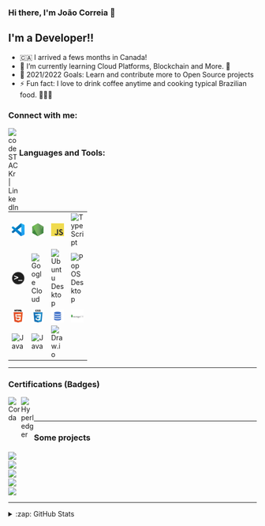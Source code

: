 ### Hi there, I'm João Correia 👋 


## I'm a Developer!!

- 🇨🇦 I arrived a fews months in Canada!
- 🌱 I’m currently learning Cloud Platforms, Blockchain and More.  🤣
- 🥅 2021/2022 Goals: Learn and contribute more to Open Source projects
- ⚡ Fun fact: I love to drink coffee anytime and cooking typical Brazilian food. 🤣🤣🤣

### Connect with me:

[<img align="left" alt="codeSTACKr | LinkedIn" width="22px" src="https://cdn.jsdelivr.net/npm/simple-icons@v3/icons/linkedin.svg" />][linkedin]

<br />

### Languages and Tools:

| | | | |
|-|-|-|-|
|<img align="left" alt="Visual Studio Code" width="26px" src="https://raw.githubusercontent.com/github/explore/80688e429a7d4ef2fca1e82350fe8e3517d3494d/topics/visual-studio-code/visual-studio-code.png" /> | <img align="left" alt="Node.js" width="26px" src="https://raw.githubusercontent.com/github/explore/80688e429a7d4ef2fca1e82350fe8e3517d3494d/topics/nodejs/nodejs.png" />|<img align="left" alt="JavaScript" width="26px" src="https://raw.githubusercontent.com/github/explore/80688e429a7d4ef2fca1e82350fe8e3517d3494d/topics/javascript/javascript.png" />|<img align="left" alt="TypeScript" width="26px" src="https://symbols.getvecta.com/stencil_98/84_typescript-icon.b690462530.svg" />|<img align="left" alt="JAVA" width="26px" src="https://i0.wp.com/www.creamidesign.com/wp-content/uploads/2019/09/JAVA-ICON-300x300.png" />|<img align="left" alt="MongoDB" width="26px" src="https://raw.githubusercontent.com/github/explore/80688e429a7d4ef2fca1e82350fe8e3517d3494d/topics/mongodb/mongodb.png" />|
|<img align="left" alt="Terminal" width="26px" src="https://raw.githubusercontent.com/github/explore/80688e429a7d4ef2fca1e82350fe8e3517d3494d/topics/terminal/terminal.png" />|<img align="left" alt="Google Cloud" width="26px" src="https://symbols.getvecta.com/stencil_82/36_google-cloud-icon.e6fd969ed2.svg" />| <img align="left" alt="Ubuntu Desktop" width="26px" src="https://symbols.getvecta.com/stencil_99/6_ubuntu-tile.2ca67ab728.svg" />|<img align="left" alt="Pop OS Desktop" width="26px" src="https://i.redd.it/ms9je823h6y31.png" />|
|<img align="left" alt="HTML5" width="26px" src="https://raw.githubusercontent.com/github/explore/80688e429a7d4ef2fca1e82350fe8e3517d3494d/topics/html/html.png" />|<img align="left" alt="CSS3" width="26px" src="https://raw.githubusercontent.com/github/explore/80688e429a7d4ef2fca1e82350fe8e3517d3494d/topics/css/css.png" />|<img align="left" alt="SQL" width="26px" src="https://raw.githubusercontent.com/github/explore/80688e429a7d4ef2fca1e82350fe8e3517d3494d/topics/sql/sql.png" />|<img align="left" alt="MongoDB" width="26px" src="https://raw.githubusercontent.com/github/explore/80688e429a7d4ef2fca1e82350fe8e3517d3494d/topics/mongodb/mongodb.png" />
|<img align="left" alt="Java" width="26px" src="https://images-wixmp-ed30a86b8c4ca887773594c2.wixmp.com/f/ba51a290-99ed-4672-b50c-443dfa3eccab/d61mi0t-fde23788-43c3-4acf-a0d4-dee822cdedbe.png?token=eyJ0eXAiOiJKV1QiLCJhbGciOiJIUzI1NiJ9.eyJzdWIiOiJ1cm46YXBwOjdlMGQxODg5ODIyNjQzNzNhNWYwZDQxNWVhMGQyNmUwIiwiaXNzIjoidXJuOmFwcDo3ZTBkMTg4OTgyMjY0MzczYTVmMGQ0MTVlYTBkMjZlMCIsIm9iaiI6W1t7InBhdGgiOiJcL2ZcL2JhNTFhMjkwLTk5ZWQtNDY3Mi1iNTBjLTQ0M2RmYTNlY2NhYlwvZDYxbWkwdC1mZGUyMzc4OC00M2MzLTRhY2YtYTBkNC1kZWU4MjJjZGVkYmUucG5nIn1dXSwiYXVkIjpbInVybjpzZXJ2aWNlOmZpbGUuZG93bmxvYWQiXX0.Qvi0kv_NiQB99SJdwWFtJBPl9tfw_3mh21AGgmhy3IQ" />|<img align="left" alt="Java" width="26px" src="https://icon-library.com/images/icon-oracle/icon-oracle-5.jpg" />|<img align="left" alt="Draw.io" width="26px" src="https://iconape.com/wp-content/png_logo_vector/draw-io.png" />|

---

### Certifications (Badges)

<img align="left" alt="Corda" width="26px" src="https://images.credly.com/size/340x340/images/c77e8f62-9e1d-44dd-b9a1-427ae26e6f0f/MicrosoftTeams-image__5_.png" />

<img align="left" alt="Hyperledger" width="26px" src="https://images.credly.com/size/340x340/images/fbf6e656-5177-44f8-afe9-5cc7726529cc/IBM_Blockchain_Foundation_for_Developers.png" />
<br />
<br />

---

### Some projects

<a href="https://github.com/Jm-Correia/quality-lib-api">
  <img align="center" src="https://github-readme-stats.vercel.app/api/pin/?username=jm-correia&repo=quality-lib-api&theme=gruvbox" />
</a>

<br />
<a href="https://github.com/Jm-Correia/project-template">
  <img align="center" src="https://github-readme-stats.vercel.app/api/pin/?username=jm-correia&repo=project-template&theme=gruvbox" />
</a> 

<br />

<a href="https://github.com/Jm-Correia/DesignPatterns">
  <img align="center" src="https://github-readme-stats.vercel.app/api/pin/?username=jm-correia&repo=DesignPatterns&theme=gruvbox" />
</a> 

<br />
<a href="https://github.com/Jm-Correia/oxeBoraFazerFeiraBoraBot">
  <img align="center" src="https://github-readme-stats.vercel.app/api/pin/?username=jm-correia&repo=oxeBoraFazerFeiraBoraBot&theme=gruvbox" />
</a> 

<br />

<a href="https://github.com/Jm-Correia/studies-reactjs">
  <img align="center" src="https://github-readme-stats.vercel.app/api/pin/?username=jm-correia&repo=studies-reactjs&theme=gruvbox" />
</a> 

<br />

---

<details>
  <summary>:zap: GitHub Stats</summary>

 <img align="left" alt="jm-correia Github Stats" src="https://github-readme-stats.vercel.app/api?username=jm-correia&show_icons=true&hide_border=true&theme=gruvbox"/>

</details>

<br />

[linkedin]: https://www.linkedin.com/in/joaomarcoscorreia/
